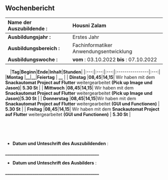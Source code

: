 ## Wochenbericht

| **Name der Auszubildende :** | Housni Zalam |
|:--------|:--------|
| **Ausbildungsjahr :** | Erstes Jahr |
| **Ausbildungsbereich :** | Fachinformatiker Anwendungsentwicklung |
| **Ausbildungswoche :** | **vom** : 03.10.2022 **bis** : 07.10.2022 |

&nbsp;
&nbsp;
|**Tag**|**Beginn**|**Ende**|**Inhalt**|**Stunden**|
|:---:|:---:|:---:|:----------------|:---:|
|**Montag** |**__**|**__**|**Feiertag**  | **__** |
| **Dinstag** |**08,45**|**14,15**| Wir haben mit dem **Snackautomat Project auf Flutter** weitergearbeitet **(Pick up Image und Jason)**| **5.30 St**  |
| **Mittwoch** |**08,45**|**14,15**| Wir haben mit dem **Snackautomat Project auf Flutter** weitergearbeitet **(Pick up Image und Jason)**|**5.30 St** |
| **Donnerstag** |**08,45**|**14,15**|Wir haben mit dem **Snackautomat Project auf Flutter** weitergearbeitet **(GUI und Functionen)** | **5.30 St** |
| **Freitag** |**08,45**|**14,15**| Wir haben mit dem **Snackautomat Project auf Flutter** weitergearbeitet **(GUI und Functionen)** | **5.30 St** |

&nbsp;

&nbsp;

* **Datum und Unteschrift des Auszubildenden** :
&nbsp;
&nbsp;

**_____________________________________________**
&nbsp;
&nbsp;

* **Datum und Unteschrift des Ausbilders** :
&nbsp;
&nbsp;

**_____________________________________________**
